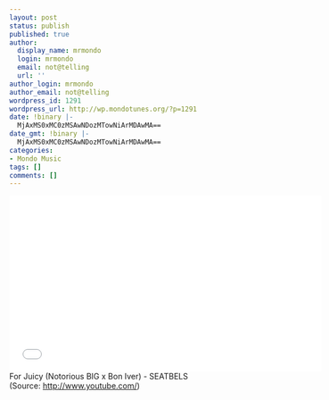 ```yaml
---
layout: post
status: publish
published: true
author:
  display_name: mrmondo
  login: mrmondo
  email: not@telling
  url: ''
author_login: mrmondo
author_email: not@telling
wordpress_id: 1291
wordpress_url: http://wp.mondotunes.org/?p=1291
date: !binary |-
  MjAxMS0xMC0zMSAwNDozMTowNiArMDAwMA==
date_gmt: !binary |-
  MjAxMS0xMC0zMSAwNDozMTowNiArMDAwMA==
categories:
- Mondo Music
tags: []
comments: []
---
```

<iframe width="560" height="315" src="//www.youtube.com/embed/e_hjiHLfyEI" frameborder="0"> </iframe>
For Juicy (Notorious BIG x Bon Iver) - SEATBELS
<div class="attribution">(<span>Source:</span> <a href="http://www.youtube.com/">http://www.youtube.com/</a>)</div>
